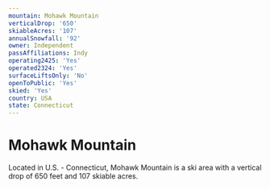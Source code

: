 ```yaml
---
mountain: Mohawk Mountain
verticalDrop: '650'
skiableAcres: '107'
annualSnowfall: '92'
owner: Independent
passAffiliations: Indy
operating2425: 'Yes'
operated2324: 'Yes'
surfaceLiftsOnly: 'No'
openToPublic: 'Yes'
skied: 'Yes'
country: USA
state: Connecticut
---
```


# Mohawk Mountain

Located in U.S. - Connecticut, Mohawk Mountain is a ski area with a vertical drop of 650 feet and 107 skiable acres.
